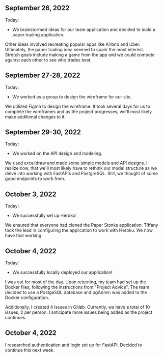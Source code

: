 ## September 26, 2022

Today:

* We brainstormed ideas for our team application and decided to build a paper trading application. 

Other ideas involved recreating popular apps like Airbnb and Uber. Ultimately, the paper trading idea seemed to spark the most interest. Stretch goals include making a game from the app and we could compete against each other to see who trades best. 


## September 27-28, 2022

Today:

* We worked as a group to design the wireframe for our site. 

We utilized Figma to design the wireframe. It took several days for us to complete the wireframes and as the project progresses, we'll most likely make additional changes to it. 


## September 29-30, 2022

Today:

* We worked on the API design and modeling.

We used excalidraw and made some simple models and API designs. I realize now, that we'll most likely have to rethink our model structure as we delve into working with FastAPIs and PostgreSQL. Still, we thought of some good endpoints to work from.


## October 3, 2022

Today:

* We successfully set up Heroku!

We ensured that everyone had cloned the Paper Stonks application. Tiffany took the lead in configuring the application to work with Heroku. We now have that working.


## October 4, 2022

Today:

* We successfully locally deployed our application!

I was out for most of the day. Upon returning, my team had set up the Docker files, following the instructions from "Project Advice". The team decided to use a PostgeSQL database and pgAdmin was added to the Docker configuration.

Additionally, I created 4 issues in Gitlab. Currently, we have a total of 10 issues, 2 per person. I anticipate more issues being added as the project continues.


## October 4, 2022

I researched authentication and login set up for FastAPI. Decided to continue this next week.